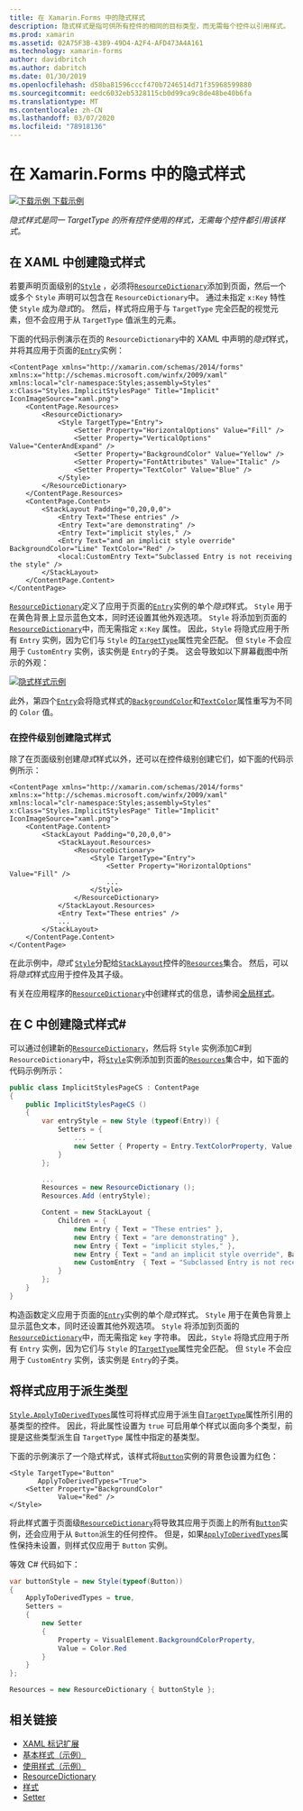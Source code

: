 ```yaml
---
title: 在 Xamarin.Forms 中的隐式样式
description: 隐式样式是指可供所有控件的相同的目标类型，而无需每个控件以引用样式。
ms.prod: xamarin
ms.assetid: 02A75F3B-4389-49D4-A2F4-AFD473A4A161
ms.technology: xamarin-forms
author: davidbritch
ms.author: dabritch
ms.date: 01/30/2019
ms.openlocfilehash: d58ba81596cccf470b7246514d71f35968599880
ms.sourcegitcommit: eedc6032eb5328115cb0d99ca9c8de48be40b6fa
ms.translationtype: MT
ms.contentlocale: zh-CN
ms.lasthandoff: 03/07/2020
ms.locfileid: "78918136"
---
```

# <a name="implicit-styles-in-xamarinforms"></a>在 Xamarin.Forms 中的隐式样式

[![下载示例](~/media/shared/download.png) 下载示例](https://docs.microsoft.com/samples/xamarin/xamarin-forms-samples/userinterface-styles-basicstyles)

_隐式样式是同一 TargetType 的所有控件使用的样式，无需每个控件都引用该样式。_

## <a name="create-an-implicit-style-in-xaml"></a>在 XAML 中创建隐式样式

若要声明页面级别的[`Style`](xref:Xamarin.Forms.Style) ，必须将[`ResourceDictionary`](xref:Xamarin.Forms.ResourceDictionary)添加到页面，然后一个或多个 `Style` 声明可以包含在 `ResourceDictionary`中。 通过未指定 `x:Key` 特性使 `Style` 成为*隐式*的。 然后，样式将应用于与 `TargetType` 完全匹配的视觉元素，但不会应用于从 `TargetType` 值派生的元素。

下面的代码示例演示在页的 `ResourceDictionary`中的 XAML 中声明的*隐式*样式，并将其应用于页面的[`Entry`](xref:Xamarin.Forms.Entry)实例：

```xaml
<ContentPage xmlns="http://xamarin.com/schemas/2014/forms" xmlns:x="http://schemas.microsoft.com/winfx/2009/xaml" xmlns:local="clr-namespace:Styles;assembly=Styles" x:Class="Styles.ImplicitStylesPage" Title="Implicit" IconImageSource="xaml.png">
    <ContentPage.Resources>
        <ResourceDictionary>
            <Style TargetType="Entry">
                <Setter Property="HorizontalOptions" Value="Fill" />
                <Setter Property="VerticalOptions" Value="CenterAndExpand" />
                <Setter Property="BackgroundColor" Value="Yellow" />
                <Setter Property="FontAttributes" Value="Italic" />
                <Setter Property="TextColor" Value="Blue" />
            </Style>
        </ResourceDictionary>
    </ContentPage.Resources>
    <ContentPage.Content>
        <StackLayout Padding="0,20,0,0">
            <Entry Text="These entries" />
            <Entry Text="are demonstrating" />
            <Entry Text="implicit styles," />
            <Entry Text="and an implicit style override" BackgroundColor="Lime" TextColor="Red" />
            <local:CustomEntry Text="Subclassed Entry is not receiving the style" />
        </StackLayout>
    </ContentPage.Content>
</ContentPage>
```

[`ResourceDictionary`](xref:Xamarin.Forms.ResourceDictionary)定义了应用于页面的[`Entry`](xref:Xamarin.Forms.Entry)实例的单个*隐式*样式。 `Style` 用于在黄色背景上显示蓝色文本，同时还设置其他外观选项。 `Style` 将添加到页面的[`ResourceDictionary`](xref:Xamarin.Forms.ResourceDictionary)中，而无需指定 `x:Key` 属性。 因此，`Style` 将隐式应用于所有 `Entry` 实例，因为它们与 `Style` 的[`TargetType`](xref:Xamarin.Forms.Style.TargetType)属性完全匹配。 但 `Style` 不会应用于 `CustomEntry` 实例，该实例是 `Entry`的子类。 这会导致如以下屏幕截图中所示的外观：

[![隐式样式示例](implicit-images/implicit-styles.png)](implicit-images/implicit-styles-large.png#lightbox)

此外，第四个[`Entry`](xref:Xamarin.Forms.Entry)会将隐式样式的[`BackgroundColor`](xref:Xamarin.Forms.VisualElement.BackgroundColor)和[`TextColor`](xref:Xamarin.Forms.InputView.TextColor)属性重写为不同的 `Color` 值。

### <a name="create-an-implicit-style-at-the-control-level"></a>在控件级别创建隐式样式

除了在页面级别创建*隐式*样式以外，还可以在控件级别创建它们，如下面的代码示例所示：

```xaml
<ContentPage xmlns="http://xamarin.com/schemas/2014/forms" xmlns:x="http://schemas.microsoft.com/winfx/2009/xaml" xmlns:local="clr-namespace:Styles;assembly=Styles" x:Class="Styles.ImplicitStylesPage" Title="Implicit" IconImageSource="xaml.png">
    <ContentPage.Content>
        <StackLayout Padding="0,20,0,0">
            <StackLayout.Resources>
                <ResourceDictionary>
                    <Style TargetType="Entry">
                        <Setter Property="HorizontalOptions" Value="Fill" />
                        ...
                    </Style>
                </ResourceDictionary>
            </StackLayout.Resources>
            <Entry Text="These entries" />
            ...
        </StackLayout>
    </ContentPage.Content>
</ContentPage>
```

在此示例中，*隐式* [`Style`](xref:Xamarin.Forms.Style)分配给[`StackLayout`](xref:Xamarin.Forms.StackLayout)控件的[`Resources`](xref:Xamarin.Forms.VisualElement.Resources)集合。 然后，可以将*隐式*样式应用于控件及其子级。

有关在应用程序的[`ResourceDictionary`](xref:Xamarin.Forms.ResourceDictionary)中创建样式的信息，请参阅[全局样式](~/xamarin-forms/user-interface/styles/application.md)。

## <a name="create-an-implicit-style-in-c35"></a>在 C 中创建隐式样式&#35;

可以通过创建新的[`ResourceDictionary`](xref:Xamarin.Forms.ResourceDictionary)，然后将 `Style` 实例添加C#到 `ResourceDictionary`中，将[`Style`](xref:Xamarin.Forms.Style)实例添加到页面的[`Resources`](xref:Xamarin.Forms.VisualElement.Resources)集合中，如下面的代码示例所示：

```csharp
public class ImplicitStylesPageCS : ContentPage
{
    public ImplicitStylesPageCS ()
    {
        var entryStyle = new Style (typeof(Entry)) {
            Setters = {
                ...
                new Setter { Property = Entry.TextColorProperty, Value = Color.Blue }
            }
        };

        ...
        Resources = new ResourceDictionary ();
        Resources.Add (entryStyle);

        Content = new StackLayout {
            Children = {
                new Entry { Text = "These entries" },
                new Entry { Text = "are demonstrating" },
                new Entry { Text = "implicit styles," },
                new Entry { Text = "and an implicit style override", BackgroundColor = Color.Lime, TextColor = Color.Red },
                new CustomEntry  { Text = "Subclassed Entry is not receiving the style" }
            }
        };
    }
}
```

构造函数定义应用于页面的[`Entry`](xref:Xamarin.Forms.Entry)实例的单个*隐式*样式。 `Style` 用于在黄色背景上显示蓝色文本，同时还设置其他外观选项。 `Style` 将添加到页面的[`ResourceDictionary`](xref:Xamarin.Forms.ResourceDictionary)中，而无需指定 `key` 字符串。 因此，`Style` 将隐式应用于所有 `Entry` 实例，因为它们与 `Style` 的[`TargetType`](xref:Xamarin.Forms.Style.TargetType)属性完全匹配。 但 `Style` 不会应用于 `CustomEntry` 实例，该实例是 `Entry`的子类。

## <a name="apply-a-style-to-derived-types"></a>将样式应用于派生类型

[`Style.ApplyToDerivedTypes`](xref:Xamarin.Forms.Style.ApplyToDerivedTypes)属性可将样式应用于派生自[`TargetType`](xref:Xamarin.Forms.Style.TargetType)属性所引用的基类型的控件。 因此，将此属性设置为 `true` 可启用单个样式以面向多个类型，前提是这些类型派生自 `TargetType` 属性中指定的基类型。

下面的示例演示了一个隐式样式，该样式将[`Button`](xref:Xamarin.Forms.Button)实例的背景色设置为红色：

```xaml
<Style TargetType="Button"
       ApplyToDerivedTypes="True">
    <Setter Property="BackgroundColor"
            Value="Red" />
</Style>
```

将此样式置于页面级[`ResourceDictionary`](xref:Xamarin.Forms.ResourceDictionary)将导致其应用于页面上的所有[`Button`](xref:Xamarin.Forms.Button)实例，还会应用于从 `Button`派生的任何控件。 但是，如果[`ApplyToDerivedTypes`](xref:Xamarin.Forms.Style.ApplyToDerivedTypes)属性保持未设置，则样式仅应用于 `Button` 实例。

等效 C# 代码如下：

```csharp
var buttonStyle = new Style(typeof(Button))
{
    ApplyToDerivedTypes = true,
    Setters =
    {
        new Setter
        {
            Property = VisualElement.BackgroundColorProperty,
            Value = Color.Red
        }
    }
};

Resources = new ResourceDictionary { buttonStyle };
```

## <a name="related-links"></a>相关链接

- [XAML 标记扩展](~/xamarin-forms/xaml/xaml-basics/xaml-markup-extensions.md)
- [基本样式（示例）](https://docs.microsoft.com/samples/xamarin/xamarin-forms-samples/userinterface-styles-basicstyles)
- [使用样式（示例）](https://docs.microsoft.com/samples/xamarin/xamarin-forms-samples/workingwithstyles)
- [ResourceDictionary](xref:Xamarin.Forms.ResourceDictionary)
- [样式](xref:Xamarin.Forms.Style)
- [Setter](xref:Xamarin.Forms.Setter)
